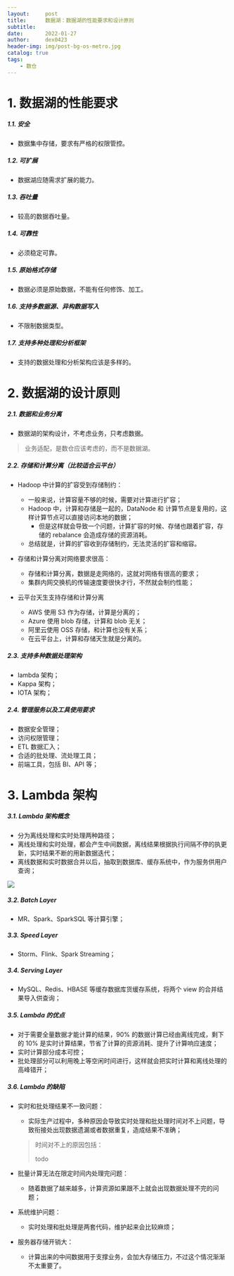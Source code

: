 ```yaml
---
layout:     post
title:      数据湖：数据湖的性能要求和设计原则
subtitle:   
date:       2022-01-27
author:     dex0423
header-img: img/post-bg-os-metro.jpg
catalog: true
tags:
    - 数仓
---
```


# 1. 数据湖的性能要求

##### 1.1. 安全

- 数据集中存储，要求有严格的权限管控。

##### 1.2. 可扩展

- 数据湖应随需求扩展的能力。

##### 1.3. 吞吐量

- 较高的数据吞吐量。

##### 1.4. 可靠性

- 必须稳定可靠。

##### 1.5. 原始格式存储

- 数据必须是原始数据，不能有任何修饰、加工。

##### 1.6. 支持多数据源、异构数据写入

- 不限制数据类型。

##### 1.7. 支持多种处理和分析框架

- 支持的数据处理和分析架构应该是多样的。

# 2. 数据湖的设计原则

##### 2.1. 数据和业务分离

- 数据湖的架构设计，不考虑业务，只考虑数据。

>业务适配，是数仓应该考虑的，而不是数据湖。

##### 2.2. 存储和计算分离（比较适合云平台）

- Hadoop 中计算的扩容受到存储制约：
  - 一般来说，计算容量不够的时候，需要对计算进行扩容；
  - Hadoop 中，计算和存储是一起的，DataNode 和 计算节点是复用的，这样计算节点可以直接访问本地的数据；
    - 但是这样就会导致一个问题，计算扩容的时候、存储也跟着扩容，存储的 rebalance 会造成存储的资源消耗。
  - 总结就是，计算的扩容收到存储制约，无法灵活的扩容和缩容。

- 存储和计算分离对网络要求很高：
  - 存储和计算分离，数据是走网络的，这就对网络有很高的要求；
  - 集群内网交换机的传输速度要很快才行，不然就会制约性能；

- 云平台天生支持存储和计算分离
  - AWS 使用 S3 作为存储，计算是分离的；
  - Azure 使用 blob 存储，计算和 blob 无关；
  - 阿里云使用 OSS 存储，和计算也没有关系；
  - 在云平台上，计算和存储天生就是分离的。

##### 2.3. 支持多种数据处理架构

- lambda 架构；
- Kappa 架构；
- IOTA 架构；

##### 2.4. 管理服务以及工具使用要求

- 数据安全管理；
- 访问权限管理；
- ETL 数据汇入；
- 合适的批处理、流处理工具；
- 前端工具，包括 BI、API 等；

# 3. Lambda 架构

##### 3.1. Lambda 架构概念

- 分为离线处理和实时处理两种路径；
- 离线处理和实时处理，都会产生中间数据，离线结果根据执行间隔不停的执更新，实时结果不断的用新数据迭代；
- 离线数据和实时数据合并以后，抽取到数据库、缓存系统中，作为服务供用户查询；

![]({{site.baseurl}}/img-post/data-lake-3.jpg)

##### 3.2. Batch Layer

- MR、Spark、SparkSQL 等计算引擎；

##### 3.3. Speed Layer

- Storm、Flink、Spark Streaming；

##### 3.4. Serving Layer

- MySQL、Redis、HBASE 等缓存数据库货缓存系统，将两个 view 的合并结果导入供查询；

##### 3.5. Lambda 的优点

- 对于需要全量数据才能计算的结果，90% 的数据计算已经由离线完成，剩下的 10% 是实时计算结果，节省了计算的资源消耗、提升了计算响应速度；
- 实时计算部分成本可控；
- 批处理部分可以利用晚上等空闲时间进行，这样就会把实时计算和离线处理的高峰错开；

##### 3.6. Lambda 的缺陷

- 实时和批处理结果不一致问题：
  - 实际生产过程中，多种原因会导致实时处理和批处理时间对不上问题，导致衔接处出现数据遗漏或者数据重复，造成结果不准确；
  >时间对不上的原因包括：
  >  
  > todo 


- 批量计算无法在限定时间内处理完问题：
  - 随着数据了越来越多，计算资源如果跟不上就会出现数据处理不完的问题；
- 系统维护问题：
  - 实时处理和批处理是两套代码，维护起来会比较麻烦；
- 服务器存储开销大：
  - 计算出来的中间数据用于支撑业务，会加大存储压力，不过这个情况渐渐不太重要了。